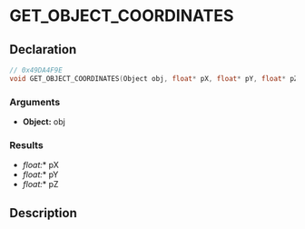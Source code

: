 # GET_OBJECT_COORDINATES

## Declaration
```cpp
// 0x49DA4F9E
void GET_OBJECT_COORDINATES(Object obj, float* pX, float* pY, float* pZ);
```

### Arguments
- **Object:** obj

### Results
- **float*:** pX
- **float*:** pY
- **float*:** pZ

## Description
